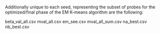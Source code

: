 
Additionally unique to each seed, representing the subset of probes for the optimized/final phase of the EM K-means algorithm are the following:

beta_val_all.csv
mval_all.csv
em_see.csv
mval_all_sum.csv
na_best.csv
nb_best.csv
